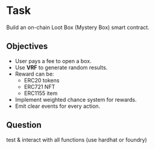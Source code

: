 # Task  
Build an on-chain Loot Box (Mystery Box) smart contract.

## Objectives  
- User pays a fee to open a box.  
- Use **VRF** to generate random results.  
- Reward can be:  
  - ERC20 tokens  
  - ERC721 NFT  
  - ERC1155 item  
- Implement weighted chance system for rewards.  
- Emit clear events for every action.  

## Question  
test & interact with all functions (use hardhat or foundry)